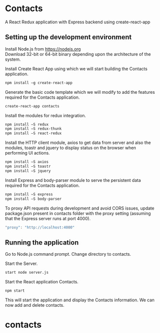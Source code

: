 # Contacts
A React Redux application with Express backend using create-react-app

## Setting up the development environment

Install Node.js from https://nodejs.org <br>
Download 32-bit or 64-bit binary depending upon the architecture of the system.

Install Create React App using which we will start building the Contacts application.
```sh
npm install –g create-react-app
```

Generate the basic code template which we will modify to add the features required for the Contacts application.
```sh
create-react-app contacts
```

Install the modules for redux integration.
```sh
npm install –S redux
npm install –S redux-thunk
npm install –S react-redux
```

Install the HTTP client module, axios to get data from server and also the modules, toastr and jquery to display status on the browser when performing UI actions.
```sh
npm install –S axios
npm install –S toastr
npm install –S jquery
```

Install Express and body-parser module to serve the persistent data required for the Contacts application.
```sh
npm install –S express
npm install –S body-parser
```

To proxy API requests during development and avoid CORS issues, update package.json present in contacts folder with the proxy setting (assuming that the Express server runs at port 4000).
```js
"proxy": "http://localhost:4000"
```

## Running the application
Go to Node.js command prompt. Change directory to contacts.

Start the Server.
```sh
start node server.js
```

Start the React application Contacts.
```sh
npm start
```
This will start the application and display the Contacts information. We can now add and delete contacts.
# contacts
